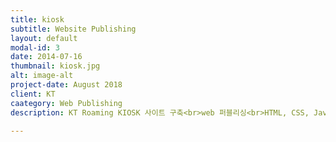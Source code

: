 ```yaml
---
title: kiosk
subtitle: Website Publishing
layout: default
modal-id: 3
date: 2014-07-16
thumbnail: kiosk.jpg
alt: image-alt
project-date: August 2018
client: KT
caategory: Web Publishing
description: KT Roaming KIOSK 사이트 구축<br>web 퍼블리싱<br>HTML, CSS, Javascript

---
```

